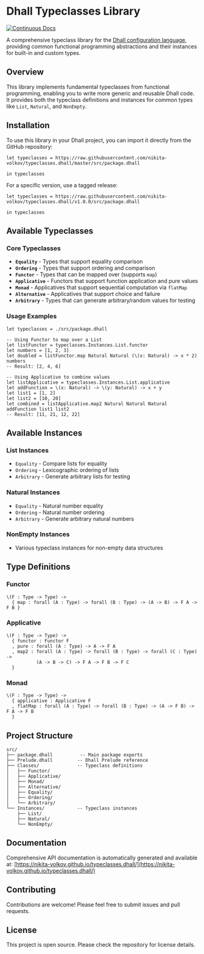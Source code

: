 # Dhall Typeclasses Library

[![Continuous Docs](https://img.shields.io/badge/docs-master-blue)](https://nikita-volkov.github.io/typeclasses.dhall/)

A comprehensive typeclass library for the [Dhall configuration language](https://dhall-lang.org/), providing common functional programming abstractions and their instances for built-in and custom types.

## Overview

This library implements fundamental typeclasses from functional programming, enabling you to write more generic and reusable Dhall code. It provides both the typeclass definitions and instances for common types like `List`, `Natural`, and `NonEmpty`.

## Installation

To use this library in your Dhall project, you can import it directly from the GitHub repository:

```dhall
let typeclasses = https://raw.githubusercontent.com/nikita-volkov/typeclasses.dhall/master/src/package.dhall

in typeclasses
```

For a specific version, use a tagged release:

```dhall
let typeclasses = https://raw.githubusercontent.com/nikita-volkov/typeclasses.dhall/v1.0.0/src/package.dhall

in typeclasses
```

## Available Typeclasses

### Core Typeclasses

- **`Equality`** - Types that support equality comparison
- **`Ordering`** - Types that support ordering and comparison
- **`Functor`** - Types that can be mapped over (supports `map`)
- **`Applicative`** - Functors that support function application and pure values
- **`Monad`** - Applicatives that support sequential computation via `flatMap`
- **`Alternative`** - Applicatives that support choice and failure
- **`Arbitrary`** - Types that can generate arbitrary/random values for testing

### Usage Examples

```dhall
let typeclasses = ./src/package.dhall

-- Using Functor to map over a List
let listFunctor = typeclasses.Instances.List.functor
let numbers = [1, 2, 3]
let doubled = listFunctor.map Natural Natural (\(x: Natural) -> x * 2) numbers
-- Result: [2, 4, 6]

-- Using Applicative to combine values
let listApplicative = typeclasses.Instances.List.applicative
let addFunction = \(x: Natural) -> \(y: Natural) -> x + y
let list1 = [1, 2]
let list2 = [10, 20]
let combined = listApplicative.map2 Natural Natural Natural addFunction list1 list2
-- Result: [11, 21, 12, 22]
```

## Available Instances

### List Instances
- `Equality` - Compare lists for equality
- `Ordering` - Lexicographic ordering of lists
- `Arbitrary` - Generate arbitrary lists for testing

### Natural Instances
- `Equality` - Natural number equality
- `Ordering` - Natural number ordering
- `Arbitrary` - Generate arbitrary natural numbers

### NonEmpty Instances
- Various typeclass instances for non-empty data structures

## Type Definitions

### Functor
```dhall
\(F : Type -> Type) ->
  { map : forall (A : Type) -> forall (B : Type) -> (A -> B) -> F A -> F B }
```

### Applicative
```dhall
\(F : Type -> Type) ->
  { functor : Functor F
  , pure : forall (A : Type) -> A -> F A
  , map2 : forall (A : Type) -> forall (B : Type) -> forall (C : Type) -> 
           (A -> B -> C) -> F A -> F B -> F C
  }
```

### Monad
```dhall
\(F : Type -> Type) ->
  { applicative : Applicative F
  , flatMap : forall (A : Type) -> forall (B : Type) -> (A -> F B) -> F A -> F B
  }
```

## Project Structure

```
src/
├── package.dhall          -- Main package exports
├── Prelude.dhall         -- Dhall Prelude reference
├── Classes/              -- Typeclass definitions
│   ├── Functor/
│   ├── Applicative/
│   ├── Monad/
│   ├── Alternative/
│   ├── Equality/
│   ├── Ordering/
│   └── Arbitrary/
└── Instances/            -- Typeclass instances
    ├── List/
    ├── Natural/
    └── NonEmpty/
```

## Documentation

Comprehensive API documentation is automatically generated and available at:
[https://nikita-volkov.github.io/typeclasses.dhall/](https://nikita-volkov.github.io/typeclasses.dhall/)

## Contributing

Contributions are welcome! Please feel free to submit issues and pull requests.

## License

This project is open source. Please check the repository for license details.
